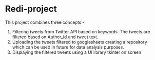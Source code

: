 # Redi-project

This project combines three concepts -
1. Filtering tweets from Twitter API based on keywords. The tweets are filtered based on Author_id and tweet text.
2. Uploading the tweets filtered to googlesheets creating a repository which can be used in future for data analysis purposes.
3. Displaying the filtered tweets using a UI library tkinter on screen
